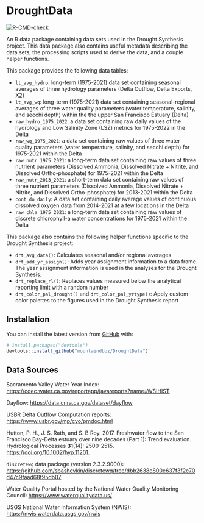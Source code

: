 
<!-- README.md is generated from README.Rmd. Please edit that file -->

# DroughtData

<!-- badges: start -->

[![R-CMD-check](https://github.com/mountaindboz/DroughtData/workflows/R-CMD-check/badge.svg)](https://github.com/mountaindboz/DroughtData/actions)
<!-- badges: end -->

An R data package containing data sets used in the Drought Synthesis
project. This data package also contains useful metadata describing the
data sets, the processing scripts used to derive the data, and a couple
helper functions.

This package provides the following data tables:

- `lt_avg_hydro`: long-term (1975-2021) data set containing seasonal
  averages of three hydrology parameters (Delta Outflow, Delta Exports,
  X2)
- `lt_avg_wq`: long-term (1975-2021) data set containing
  seasonal-regional averages of three water quality parameters (water
  temperature, salinity, and secchi depth) within the the upper San
  Francisco Estuary (Delta)
- `raw_hydro_1975_2022`: a data set containing raw daily values of the
  hydrology and Low Salinity Zone (LSZ) metrics for 1975-2022 in the
  Delta
- `raw_wq_1975_2021`: a data set containing raw values of three water
  quality parameters (water temperature, salinity, and secchi depth) for
  1975-2021 within the Delta
- `raw_nutr_1975_2021`: a long-term data set containing raw values of
  three nutrient parameters (Dissolved Ammonia, Dissolved Nitrate +
  Nitrite, and Dissolved Ortho-phosphate) for 1975-2021 within the Delta
- `raw_nutr_2013_2021`: a short-term data set containing raw values of
  three nutrient parameters (Dissolved Ammonia, Dissolved Nitrate +
  Nitrite, and Dissolved Ortho-phosphate) for 2013-2021 within the Delta
- `cont_do_daily`: A data set containing daily average values of
  continuous dissolved oxygen data from 2014-2021 at a few locations in
  the Delta
- `raw_chla_1975_2021`: a long-term data set containing raw values of
  discrete chlorophyll-a water concentrations for 1975-2021 within the
  Delta

This package also contains the following helper functions specific to
the Drought Synthesis project:

- `drt_avg_data()`: Calculates seasonal and/or regional averages
- `drt_add_yr_assign()`: Adds year assignment information to a data
  frame. The year assignment information is used in the analyses for the
  Drought Synthesis.
- `drt_replace_rl()`: Replaces values measured below the analytical
  reporting limit with a random number
- `drt_color_pal_drought()` and `drt_color_pal_yrtype()`: Apply custom
  color palettes to the figures used in the Drought Synthesis report

## Installation

You can install the latest version from [GitHub](https://github.com/)
with:

``` r
# install.packages("devtools")
devtools::install_github("mountaindboz/DroughtData")
```

## Data Sources

Sacramento Valley Water Year Index:
<https://cdec.water.ca.gov/reportapp/javareports?name=WSIHIST>

Dayflow: <https://data.cnra.ca.gov/dataset/dayflow>

USBR Delta Outflow Computation reports:
<https://www.usbr.gov/mp/cvo/pmdoc.html>

Hutton, P. H., J. S. Rath, and S. B Roy. 2017. Freshwater flow to the
San Francisco Bay-Delta estuary over nine decades (Part 1): Trend
evaluation. Hydrological Processes **31**(14): 2500-2515.
<https://doi.org/10.1002/hyp.11201>.

`discretewq` data package (version 2.3.2.9000):
<https://github.com/sbashevkin/discretewq/tree/dbb2638e800e637f3f2c70d47c9faad68f95db07>

Water Quality Portal hosted by the National Water Quality Monitoring
Council: <https://www.waterqualitydata.us/>

USGS National Water Information System (NWIS):
<https://nwis.waterdata.usgs.gov/nwis>

